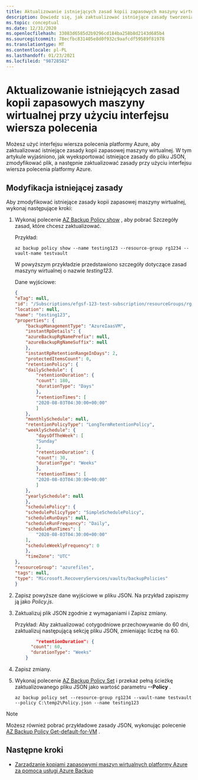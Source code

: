 ```yaml
---
title: Aktualizowanie istniejących zasad kopii zapasowych maszyny wirtualnej przy użyciu interfejsu wiersza polecenia
description: Dowiedz się, jak zaktualizować istniejące zasady tworzenia kopii zapasowych maszyny wirtualnej przy użyciu interfejsu wiersza polecenia platformy Azure.
ms.topic: conceptual
ms.date: 12/31/2020
ms.openlocfilehash: 33083d6585d2b9296cd184ba258b8d2143d685b4
ms.sourcegitcommit: 78ecfbc831405e8d0f932c9aafcdf59589f81978
ms.translationtype: MT
ms.contentlocale: pl-PL
ms.lasthandoff: 01/23/2021
ms.locfileid: "98728582"
---
```

# <a name="update-the-existing-vm-backup-policy-using-cli"></a>Aktualizowanie istniejących zasad kopii zapasowych maszyny wirtualnej przy użyciu interfejsu wiersza polecenia

Możesz użyć interfejsu wiersza polecenia platformy Azure, aby zaktualizować istniejące zasady kopii zapasowej maszyny wirtualnej. W tym artykule wyjaśniono, jak wyeksportować istniejące zasady do pliku JSON, zmodyfikować plik, a następnie zaktualizować zasady przy użyciu interfejsu wiersza polecenia platformy Azure.

## <a name="modify-an-existing-policy"></a>Modyfikacja istniejącej zasady

Aby zmodyfikować istniejące zasady kopii zapasowej maszyny wirtualnej, wykonaj następujące kroki:

1. Wykonaj polecenie [AZ Backup Policy show](/cli/azure/backup/policy#az_backup_policy_show) , aby pobrać Szczegóły zasad, które chcesz zaktualizować.

    Przykład:

    ```azurecli
    az backup policy show --name testing123 --resource-group rg1234 --vault-name testvault
    ```

    W powyższym przykładzie przedstawiono szczegóły dotyczące zasad maszyny wirtualnej o nazwie *testing123*.

    Dane wyjściowe:

    ```json
    {
    "eTag": null,
    "id": "/Subscriptions/efgsf-123-test-subscription/resourceGroups/rg1234/providers/Microsoft.RecoveryServices/vaults/testvault/backupPolicies/testing123",
    "location": null,
    "name": "testing123",
    "properties": {
        "backupManagementType": "AzureIaasVM",
        "instantRpDetails": {
        "azureBackupRgNamePrefix": null,
        "azureBackupRgNameSuffix": null
        },
        "instantRpRetentionRangeInDays": 2,
        "protectedItemsCount": 0,
        "retentionPolicy": {
        "dailySchedule": {
            "retentionDuration": {
            "count": 180,
            "durationType": "Days"
            },
            "retentionTimes": [
            "2020-08-03T04:30:00+00:00"
            ]
        },
        "monthlySchedule": null,
        "retentionPolicyType": "LongTermRetentionPolicy",
        "weeklySchedule": {
            "daysOfTheWeek": [
            "Sunday"
            ],
            "retentionDuration": {
            "count": 30,
            "durationType": "Weeks"
            },
            "retentionTimes": [
            "2020-08-03T04:30:00+00:00"
            ]
        },
        "yearlySchedule": null
        },
        "schedulePolicy": {
        "schedulePolicyType": "SimpleSchedulePolicy",
        "scheduleRunDays": null,
        "scheduleRunFrequency": "Daily",
        "scheduleRunTimes": [
            "2020-08-03T04:30:00+00:00"
        ],
        "scheduleWeeklyFrequency": 0
        },
        "timeZone": "UTC"
    },
    "resourceGroup": "azurefiles",
    "tags": null,
    "type": "Microsoft.RecoveryServices/vaults/backupPolicies"
    }
    ```

1. Zapisz powyższe dane wyjściowe w pliku JSON. Na przykład zapiszmy ją jako *Policy.js*.
1. Zaktualizuj plik JSON zgodnie z wymaganiami i Zapisz zmiany.

    Przykład: Aby zaktualizować cotygodniowe przechowywanie do 60 dni, zaktualizuj następującą sekcję pliku JSON, zmieniając liczbę na 60.

    ```json
            "retentionDuration": {
          "count": 60,
          "durationType": "Weeks"
        }

    ```

1. Zapisz zmiany.
1. Wykonaj polecenie [AZ Backup Policy Set](/cli/azure/backup/policy#az_backup_policy_set) i przekaż pełną ścieżkę zaktualizowanego pliku JSON jako wartość parametru **--Policy** .

    ```azurecli
    az backup policy set --resource-group rg1234 --vault-name testvault --policy C:\temp2\Policy.json --name testing123
    ```

>[!NOTE]
>Możesz również pobrać przykładowe zasady JSON, wykonując polecenie [AZ Backup Policy Get-default-for-VM](/cli/azure/backup/policy#az_backup_policy_get_default_for_vm) .

## <a name="next-steps"></a>Następne kroki

- [Zarządzanie kopiami zapasowymi maszyn wirtualnych platformy Azure za pomocą usługi Azure Backup](backup-azure-manage-vms.md)